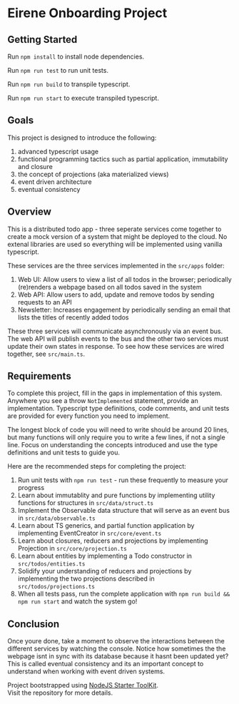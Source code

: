# Eirene Onboarding Project

## Getting Started

Run `npm install` to install node dependencies.

Run `npm run test` to run unit tests.

Run `npm run build` to transpile typescript.

Run `npm run start` to execute transpiled typescript.

## Goals

This project is designed to introduce the following:

1) advanced typescript usage
2) functional programming tactics such as partial application, immutability and closure
3) the concept of projections (aka materialized views)
4) event driven architecture
5) eventual consistency

## Overview

This is a distributed todo app - three seperate services come together to create a mock version of a system that might be 
deployed to the cloud. No extenal libraries are used so everything will be implemented using vanilla typescript. 

These services are the three services implemented in the `src/apps` folder:

1) Web UI: Allow users to view a list of all todos in the browser; periodically (re)renders a webpage based on all todos saved in the system
2) Web API: Allow users to add, update and remove todos by sending requests to an API 
3) Newsletter: Increases engagement by periodically sending an email that lists the titles of recently added todos 

These three services will communicate asynchronously via an event bus. The web API will publish events to the bus and the other two services must update their own states in response. To see how these services are wired together, see `src/main.ts`.

## Requirements

To complete this project, fill in the gaps in implementation of this system. Anywhere you see a throw `NotImplemented` statement, provide an implementation. Typescript type definitions, code comments, and unit tests are provided for every function you need to implement. 

The longest block of code you will need to write should be around 20 lines, but many functions will only require you to write a few lines, if not a single line. Focus on understanding the concepts introduced and use the type definitions and unit tests to guide you.

Here are the recommended steps for completing the project:

1) Run unit tests with `npm run test` - run these frequently to measure your progress
2) Learn about immutablity and pure functions by implementing utility functions for structures in `src/data/struct.ts`
3) Implement the Observable data structure that will serve as an event bus in `src/data/observable.ts`
4) Learn about TS generics, and partial function application by implementing EventCreator in `src/core/event.ts`
5) Learn about closures, reducers and projections by implementing Projection in `src/core/projection.ts`
6) Learn about entities by implementing a Todo constructor in `src/todos/entities.ts`
6) Solidify your understanding of reducers and projections by implementing the two projections described in `src/todos/projections.ts`
7) When all tests pass, run the complete application with `npm run build && npm run start` and watch the system go! 

## Conclusion

Once youre done, take a moment to observe the interactions between the different services by watching the console. Notice how sometimes the the webpage isnt in sync with its database because it hasnt been updated yet? This is called eventual consistency and its an important concept to understand when working with event driven systems. 

Project bootstrapped using [NodeJS Starter ToolKit](https://github.com/vitorsalgado/create-nodejs-ts).  
Visit the repository for more details.

